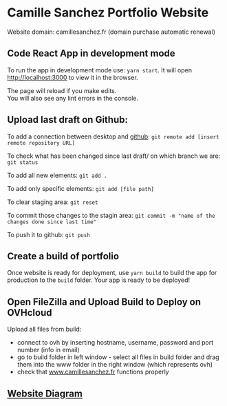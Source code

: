# Camille Sanchez Portfolio Website

Website domain: camillesanchez.fr (domain purchase automatic renewal)

## Code React App in development mode

To run the app in development mode use: `yarn start`. It will open [http://localhost:3000](http://localhost:3000) to view it in the browser.

The page will reload if you make edits.\
You will also see any lint errors in the console.

## Upload last draft on Github:

To add a connection between desktop and [github](https://docs.github.com/en/free-pro-team@latest/github/importing-your-projects-to-github/adding-an-existing-project-to-github-using-the-command-line):
`git remote add [insert remote repository URL]`

To check what has been changed since last draft/ on which branch we are: 
`git status`

To add all new elements: 
`git add .`

To add only specific elements:
`git add [file path]`

To clear staging area:
`git reset`

To commit those changes to the stagin area:
`git commit -m "name of the changes done since last time"`

To push it to github:
`git push`

## Create a build of portfolio

Once website is ready for deployment, use `yarn build` to build the app for production to the `build` folder. Your app is ready to be deployed!

## Open FileZilla and Upload Build to Deploy on OVHcloud

Upload all files from build:
- connect to ovh by inserting hostname, username, password and port number (info in email)
- go to build folder in left window - select all files in build folder and drag them into the www folder in the right window (which represents ovh)
- check that www.camillesanchez.fr functions properly

## [Website Diagram](https://github.com/camillesanchez/online_portfolio/blob/dev_branch/src/wiki_docs_and_images/portfolio_diagram.png)